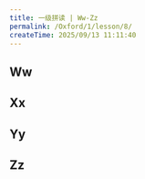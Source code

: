 ```yaml
---
title: 一级拼读 | Ww-Zz
permalink: /Oxford/1/lesson/8/
createTime: 2025/09/13 11:11:40
---
```


## Ww

<Phone
    letter="Ww"
    sound="/w/"
    :word="['web', 'watch', 'water', 'wolf']"
    video="/media-proxy/Oxford/lv1/video/W.mp4"
    letterAudio="/media-proxy/Oxford/lv1/letter/W.mp3"
    soundAudio="/media-proxy/Oxford/lv1/sound/W.mp3"
/>

## Xx

<Phone
    letter="Xx"
    sound="/ks/"
    :word="['box', 'wax', 'fox', 'six']"
    video="/media-proxy/Oxford/lv1/video/X.mp4"
    letterAudio="/media-proxy/Oxford/lv1/letter/X.mp3"
    soundAudio="/media-proxy/Oxford/lv1/sound/X.mp3"
/>

## Yy

<Phone
    letter="Yy"
    sound="/j/"
    :word="['yoyo', 'yak', 'yogurt', 'yacht']"
    video="/media-proxy/Oxford/lv1/video/Y.mp4"
    letterAudio="/media-proxy/Oxford/lv1/letter/Y.mp3"
    soundAudio="/media-proxy/Oxford/lv1/sound/Y.mp3"
/>

## Zz

<Phone
    letter="Zz"
    sound="/z/"
    :word="['zebra', 'zoo', 'zero', 'zipper']"
    video="/media-proxy/Oxford/lv1/video/Z.mp4"
    letterAudio="/media-proxy/Oxford/lv1/letter/Z.mp3"
    soundAudio="/media-proxy/Oxford/lv1/sound/Z.mp3"
/>
